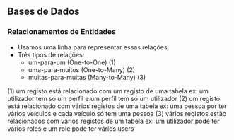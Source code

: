 ## Bases de Dados

### Relacionamentos de Entidades

- Usamos uma linha para representar essas relações;
- Três tipos de relações:
  - um-para-um (One-to-One) (1)
  - uma-para-muitos (One-to-Many) (2)
  - muitas-para-muitas (Many-to-Many) (3)

(1) um registo está relacionado com um registo de uma tabela
ex: um utilizador tem só um perfil e um perfil tem só um utilizador
(2) um registo está relacionado com vários registos de uma tabela
ex: uma pessoa por ter vários veículos e cada veículo só tem uma pessoa
(3) vários registos estão relacionados com vários registos de um tabela
ex: um utilizador pode ter vários roles e um role pode ter vários users
